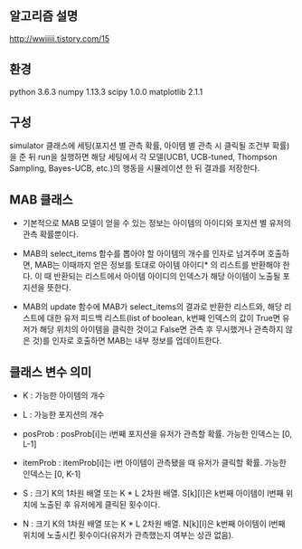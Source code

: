 ## 알고리즘 설명
http://wwiiiii.tistory.com/15

## 환경
python 3.6.3
numpy 1.13.3
scipy 1.0.0
matplotlib 2.1.1

## 구성
simulator 클래스에 세팅(포지션 별 관측 확률, 아이템 별 관측 시 클릭될 조건부 확률)을 준 뒤 run을 실행하면 해당 세팅에서 각 모델(UCB1, UCB-tuned, Thompson Sampling, Bayes-UCB, etc.)의 행동을 시뮬레이션 한 뒤 결과를 저장한다.

## MAB 클래스
* 기본적으로 MAB 모델이 얻을 수 있는 정보는 아이템의 아이디와 포지션 별 유저의 관측 확률뿐이다.

* MAB의 select_items 함수를 뽑아야 할 아이템의 개수를 인자로 넘겨주며 호출하면, MAB는 이때까지 얻은 정보를 토대로 아이템 아이디* 의 리스트를 반환해야 한다. 이 때 반환되는 리스트에서 아이템 아이디의 인덱스가 해당 아이템이 노출될 포지션을 뜻한다.

* MAB의 update 함수에 MAB가 select_items의 결과로 반환한 리스트와, 해당 리스트에 대한 유저 피드백 리스트(list of boolean, k번째 인덱스의 값이 True면 유저가 해당 위치의 아이템을 클릭한 것이고 False면 관측 후 무시했거나 관측하지 않은 것)를 인자로 호출하면 MAB는 내부 정보를 업데이트한다.

## 클래스 변수 의미
* K : 가능한 아이템의 개수

* L : 가능한 포지션의 개수

* posProb : posProb[i]는 i번째 포지션을 유저가 관측할 확률. 가능한 인덱스는 [0, L-1]

* itemProb : itemProb[i]는 i번 아이템이 관측됐을 때 유저가 클릭할 확률. 가능한 인덱스는 [0, K-1]

* S : 크기 K의 1차원 배열 또는 K * L 2차원 배열. S[k][l]은 k번째 아이템이 l번째 위치에 노출된 후 유저에게 클릭된 횟수이다.

* N : 크기 K의 1차원 배열 또는 K * L 2차원 배열. N[k][l]은 k번째 아이템이 l번째 위치에 노출시킨 횟수이다(유저가 관측했는지 여부는 상관 없음).
